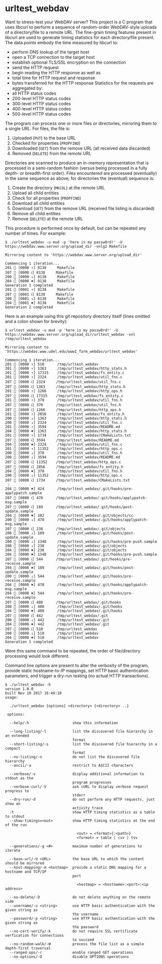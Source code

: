 # urltest_webdav

Want to stress-test your WebDAV server?  This project is a C program that uses libcurl to perform a sequence of random-order WebDAV-style uploads of a directory/file to a remote URL.  The fine-grain timing features present in libcurl are used to generate timing statistics for each directory/file present.  The data points embody the time measured by libcurl to:
- perform DNS lookup of the target host
- open a TCP connection to the target host
- establish optional TLS/SSL encryption on the connection
- send the HTTP request
- begin reading the HTTP response
as well as
- total time for HTTP request and response
- bytes transferred for the HTTP response
Statistics for the requests are aggregated by:
- all HTTP status codes
- 200-level HTTP status codes
- 300-level HTTP status codes
- 400-level HTTP status codes
- 500-level HTTP status codes

The program can process one or more files or directories, mirroring them to a single URL.  For files, the file is:

1. Uploaded (`PUT`) to the base URL
2. Checked for properties (`PROPFIND`)
3. Downloaded (`GET`) from the remove URL (all received data discarded)
4. Removed (`DELETE`) from the remote URL

Directories are scanned to produce an in-memory representation that is processed in a semi-random fashion (versus being processed in a fully depth- or breadth-first order).  Files encountered are processed (eventually) in the same sequence as above; for directories the (eventual) sequence is:

1. Create the directory (`MKCOL`) at the remote URL
2. Upload all child entities
3. Check for all properties (`PROPFIND`)
4. Download all child entities
5. Download (`GET`) from the remove URL (received file listing is discarded)
6. Remove all child entities
7. Remove (`DELETE`) at the remote URL

This procedure is performed once by default, but can be repeated any number of times.  For example:

~~~~
$ ./urltest_webdav -u mud -p 'here is my passw0rd!' -U https://webdav.www.server.org/upload_dir -vnlg2 Makefile

Mirroring content to 'https://webdav.www.server.org/upload_dir'

Commencing 1 iteration...
201 📄 [0000 ↑] 8138     Makefile
207 📄 [0000 ℹ] 8138     Makefile
200 📄 [0000 ↓] 8138     Makefile
204 📄 [0000 ✖︎] 8138     Makefile
Generation 1 completed
201 📄 [0001 ↑] 8138     Makefile
207 📄 [0001 ℹ] 8138     Makefile
200 📄 [0001 ↓] 8138     Makefile
204 📄 [0001 ✖︎] 8138     Makefile
Generation 2 completed
~~~~

Here is an example using this git repository directory itself (lines omitted and a colon shown for brevity):

~~~~
$ urltest_webdav -u mud -p 'here is my passw0rd!' -U https://webdav.www.server.org/upload_dir/urltest_webdav -vnl /tmp/urltest_webdav

Mirroring content to 'https://webdav.www.udel.edu/www1_farm_webdav/urltest_webdav'

Commencing 1 iteration...
201 📁 [0000 ↑] 510      /tmp/urltest_webdav
201 📄 [0000 ↑] 1363     /tmp/urltest_webdav/http_stats.h
201 📄 [0000 ↑] 17315    /tmp/urltest_webdav/fs_entity.c
201 📄 [0000 ↑] 2324     /tmp/urltest_webdav/util_fns.c
207 📄 [0000 ℹ] 2324     /tmp/urltest_webdav/util_fns.c
207 📄 [0000 ℹ] 1363     /tmp/urltest_webdav/http_stats.h
201 📄 [0000 ↑] 1266     /tmp/urltest_webdav/http_ops.h
207 📄 [0000 ℹ] 17315    /tmp/urltest_webdav/fs_entity.c
201 📄 [0000 ↑] 370      /tmp/urltest_webdav/util_fns.h
207 📄 [0000 ℹ] 370      /tmp/urltest_webdav/util_fns.h
207 📄 [0000 ℹ] 1266     /tmp/urltest_webdav/http_ops.h
201 📄 [0000 ↑] 2856     /tmp/urltest_webdav/fs_entity.h
200 📄 [0000 ↓] 1363     /tmp/urltest_webdav/http_stats.h
200 📄 [0000 ↓] 2324     /tmp/urltest_webdav/util_fns.c
201 📄 [0000 ↑] 3594     /tmp/urltest_webdav/README.md
204 📄 [0000 ✖︎] 1363     /tmp/urltest_webdav/http_stats.h
201 📄 [0000 ↑] 1734     /tmp/urltest_webdav/CMakeLists.txt
207 📄 [0000 ℹ] 3594     /tmp/urltest_webdav/README.md
204 📄 [0000 ✖︎] 2324     /tmp/urltest_webdav/util_fns.c
201 📄 [0000 ↑] 11352    /tmp/urltest_webdav/http_ops.c
200 📄 [0000 ↓] 370      /tmp/urltest_webdav/util_fns.h
200 📄 [0000 ↓] 3594     /tmp/urltest_webdav/README.md
207 📄 [0000 ℹ] 11352    /tmp/urltest_webdav/http_ops.c
207 📄 [0000 ℹ] 2856     /tmp/urltest_webdav/fs_entity.h
204 📄 [0000 ✖︎] 370      /tmp/urltest_webdav/util_fns.h
200 📄 [0000 ↓] 11352    /tmp/urltest_webdav/http_ops.c
207 📄 [0000 ℹ] 1734     /tmp/urltest_webdav/CMakeLists.txt
 :
204 📄 [0000 ✖︎] 424      /tmp/urltest_webdav/.git/hooks/pre-applypatch.sample
207 📄 [0000 ℹ] 478      /tmp/urltest_webdav/.git/hooks/applypatch-msg.sample
207 📄 [0000 ℹ] 189      /tmp/urltest_webdav/.git/hooks/post-update.sample
204 📁 [0000 ✖︎] 102      /tmp/urltest_webdav/.git/objects/cc
200 📄 [0000 ↓] 478      /tmp/urltest_webdav/.git/hooks/applypatch-msg.sample
207 📁 [0000 ℹ] 238      /tmp/urltest_webdav/.git/objects
200 📄 [0000 ↓] 189      /tmp/urltest_webdav/.git/hooks/post-update.sample
200 📄 [0000 ↓] 1348     /tmp/urltest_webdav/.git/hooks/pre-push.sample
200 📁 [0000 ↓] 238      /tmp/urltest_webdav/.git/objects
204 📁 [0000 ✖︎] 238      /tmp/urltest_webdav/.git/objects
204 📄 [0000 ✖︎] 1348     /tmp/urltest_webdav/.git/hooks/pre-push.sample
207 📄 [0000 ℹ] 544      /tmp/urltest_webdav/.git/hooks/pre-receive.sample
204 📄 [0000 ✖︎] 189      /tmp/urltest_webdav/.git/hooks/post-update.sample
200 📄 [0000 ↓] 544      /tmp/urltest_webdav/.git/hooks/pre-receive.sample
204 📄 [0000 ✖︎] 478      /tmp/urltest_webdav/.git/hooks/applypatch-msg.sample
204 📄 [0000 ✖︎] 544      /tmp/urltest_webdav/.git/hooks/pre-receive.sample
207 📁 [0000 ℹ] 408      /tmp/urltest_webdav/.git/hooks
200 📁 [0000 ↓] 408      /tmp/urltest_webdav/.git/hooks
204 📁 [0000 ✖︎] 408      /tmp/urltest_webdav/.git/hooks
207 📁 [0000 ℹ] 442      /tmp/urltest_webdav/.git
200 📁 [0000 ↓] 442      /tmp/urltest_webdav/.git
204 📁 [0000 ✖︎] 442      /tmp/urltest_webdav/.git
207 📁 [0000 ℹ] 510      /tmp/urltest_webdav
200 📁 [0000 ↓] 510      /tmp/urltest_webdav
204 📁 [0000 ✖︎] 510      /tmp/urltest_webdav
Generation 1 completed
~~~~

Were this same command to be repeated, the order of file/directory processing would look different.

Command line options are present to alter the verbosity of the program, provide static hostname-to-IP mappings, set HTTP basic authentication parameters, and trigger a dry-run testing (no actual HTTP transactions).

~~~~
$ ./urltest_webdav -h
version 1.0.0
built Nov 10 2017 16:48:10
usage:

  ./urltest_webdav {options} <directory> {<directory> ..}

 options:

  --help/-h                    show this information

  --long-listing/-l            list the discovered file hierarchy in an extended
                               format
  --short-listing/-s           list the discovered file hierarchy in a compact
                               format
  --no-listing/-n              do not list the discovered file hierarchy
  --ascii/-a                   restrict to ASCII characters

  --verbose/-v                 display additional information to stdout as the
                               program progresses
  --verbose-curl/-V            ask cURL to display verbose request progress to
                               stderr
  --dry-run/-d                 do not perform any HTTP requests, just show an
                               activity trace
  -t                           show HTTP timing statistics as a table to stdout
  --show-timings=<out>         show HTTP timing statistics at the end of the run

                                 <out> = <format>{:<path>}
                                 <format> = table | csv | tsv

  --generations/-g <#>         maximum number of generations to iterate

  --base-url/-U <URL>          the base URL to which the content should be mirrored
  --host-mapping/-m <hostmap>  provide a static DNS mapping for a hostname and TCP/IP
                               port

                                 <hostmap> = <hostname>:<port>:<ip address>

  --no-delete/-D               do not delete anything on the remote side
  --username/-u <string>       use HTTP basic authentication with the given string as
                               the username
  --password/-p <string>       use HTTP basic authentication with the given string as
                               the password
  --no-cert-verify/-k          do not require SSL certificate verfication for connections
                               to succeed
  --no-random-walk/-W          process the file list as a simple depth-first traversal
  --ranged-ops/-r              enable ranged GET operations
  --no-options/-O              disable OPTIONS operations

~~~~
